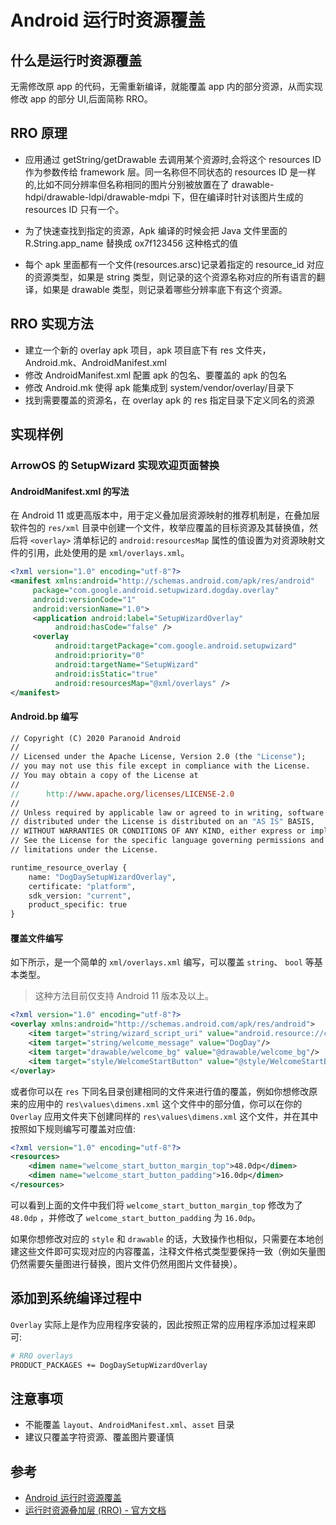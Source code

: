 # Android 运行时资源覆盖

## 什么是运行时资源覆盖

无需修改原 app 的代码，无需重新编译，就能覆盖 app 内的部分资源，从而实现修改 app 的部分 UI,后面简称 RRO。

## RRO 原理

- 应用通过 getString/getDrawable 去调用某个资源时,会将这个 resources ID 作为参数传给 framework 层。同一名称但不同状态的 resources ID 是一样的,比如不同分辨率但名称相同的图片分别被放置在了 drawable-hdpi/drawable-ldpi/drawable-mdpi 下，但在编译时针对该图片生成的 resources ID 只有一个。

- 为了快速查找到指定的资源，Apk 编译的时候会把 Java 文件里面的 R.String.app_name 替换成 ox7f123456 这种格式的值

- 每个 apk 里面都有一个文件(resources.arsc)记录着指定的 resource_id 对应的资源类型，如果是 string 类型，则记录的这个资源名称对应的所有语言的翻译，如果是 drawable 类型，则记录着哪些分辨率底下有这个资源。

## RRO 实现方法

- 建立一个新的 overlay apk 项目，apk 项目底下有 res 文件夹，Android.mk、AndroidManifest.xml
- 修改 AndroidManifest.xml 配置 apk 的包名、要覆盖的 apk 的包名
- 修改 Android.mk 使得 apk 能集成到 system/vendor/overlay/目录下
- 找到需要覆盖的资源名，在 overlay apk 的 res 指定目录下定义同名的资源

## 实现样例

### ArrowOS 的 SetupWizard 实现欢迎页面替换

#### AndroidManifest.xml 的写法

在 Android 11 或更高版本中，用于定义叠加层资源映射的推荐机制是，在叠加层软件包的 `res/xml` 目录中创建一个文件，枚举应覆盖的目标资源及其替换值，然后将 `<overlay>` 清单标记的 `android:resourcesMap` 属性的值设置为对资源映射文件的引用，此处使用的是 `xml/overlays.xml`。

```xml
<?xml version="1.0" encoding="utf-8"?>
<manifest xmlns:android="http://schemas.android.com/apk/res/android"
     package="com.google.android.setupwizard.dogday.overlay"
     android:versionCode="1"
     android:versionName="1.0">
     <application android:label="SetupWizardOverlay"
          android:hasCode="false" />
     <overlay
          android:targetPackage="com.google.android.setupwizard"
          android:priority="0"
          android:targetName="SetupWizard"
          android:isStatic="true"
          android:resourcesMap="@xml/overlays" />
</manifest>
```

#### Android.bp 编写

```Makefile
// Copyright (C) 2020 Paranoid Android
//
// Licensed under the Apache License, Version 2.0 (the "License");
// you may not use this file except in compliance with the License.
// You may obtain a copy of the License at
//
//      http://www.apache.org/licenses/LICENSE-2.0
//
// Unless required by applicable law or agreed to in writing, software
// distributed under the License is distributed on an "AS IS" BASIS,
// WITHOUT WARRANTIES OR CONDITIONS OF ANY KIND, either express or implied.
// See the License for the specific language governing permissions and
// limitations under the License.

runtime_resource_overlay {
    name: "DogDaySetupWizardOverlay",
    certificate: "platform",
    sdk_version: "current",
    product_specific: true
}
```

#### 覆盖文件编写

如下所示，是一个简单的 `xml/overlays.xml` 编写，可以覆盖 `string`、 `bool` 等基本类型。

> 这种方法目前仅支持 Android 11 版本及以上。

```xml
<?xml version="1.0" encoding="utf-8"?>
<overlay xmlns:android="http://schemas.android.com/apk/res/android">
    <item target="string/wizard_script_uri" value="android.resource://com.google.android.setupwizard.dogday.overlay/raw/wizard_script"/>
    <item target="string/welcome_message" value="DogDay"/>
    <item target="drawable/welcome_bg" value="@drawable/welcome_bg"/>
    <item target="style/WelcomeStartButton" value="@style/WelcomeStartButton"/>
</overlay>
```

或者你可以在 `res` 下同名目录创建相同的文件来进行值的覆盖，例如你想修改原来的应用中的 `res\values\dimens.xml` 这个文件中的部分值，你可以在你的 `Overlay` 应用文件夹下创建同样的 `res\values\dimens.xml` 这个文件，并在其中按照如下规则编写可覆盖对应值:

```xml
<?xml version="1.0" encoding="utf-8"?>
<resources>
    <dimen name="welcome_start_button_margin_top">48.0dp</dimen>
    <dimen name="welcome_start_button_padding">16.0dp</dimen>
</resources>
```

可以看到上面的文件中我们将 `welcome_start_button_margin_top` 修改为了 `48.0dp`
，并修改了 `welcome_start_button_padding` 为 `16.0dp`。

如果你想修改对应的 `style` 和 `drawable` 的话，大致操作也相似，只需要在本地创建这些文件即可实现对应的内容覆盖，注释文件格式类型要保持一致（例如矢量图仍然需要矢量图进行替换，图片文件仍然用图片文件替换）。

## 添加到系统编译过程中

`Overlay` 实际上是作为应用程序安装的，因此按照正常的应用程序添加过程来即可:

```sh
# RRO overlays
PRODUCT_PACKAGES += DogDaySetupWizardOverlay
```

## 注意事项

- 不能覆盖 `layout`、`AndroidManifest.xml`、`asset` 目录
- 建议只覆盖字符资源、覆盖图片要谨慎

## 参考

- [Android 运行时资源覆盖](http://broncho.top/2017/01/16/blogs/RuntimeResourceOverlay/)
- [运行时资源叠加层 (RRO) - 官方文档](https://source.android.google.cn/docs/core/architecture/rros?hl=zh-cn)
